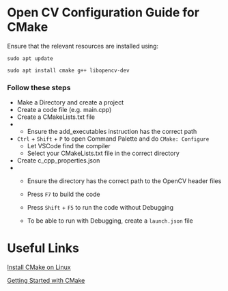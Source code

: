 # Open CV Configuration Guide for CMake

Ensure that the relevant resources are installed using:

`sudo apt update`

`sudo apt install cmake g++ libopencv-dev`

### Follow these steps
- Make a Directory and create a project
- Create a code file (e.g. main.cpp)
- Create a CMakeLists.txt file
- - Ensure the add_executables instruction has the correct path
- `Ctrl` + `Shift` + `P` to open Command Palette and do `CMake: Configure`
   - Let VSCode find the compiler
   - Select your CMakeLists.txt file in the correct directory
- Create c_cpp_properties.json
- - Ensure the directory has the correct path to the OpenCV header files
  - Press `F7` to build the code
  - Press `Shift` + `F5` to run the code without Debugging
 
  - To be able to run with Debugging, create a `launch.json` file


# Useful Links
[Install CMake on Linux](https://docs.opencv.org/4.x/db/df5/tutorial_linux_gcc_cmake.html)

[Getting Started with CMake](https://cmake.org/getting-started/)
